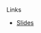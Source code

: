 Links

- [Slides](https://docs.google.com/presentation/d/1BruAWDEsnnLuyMg6ZG9qJwmarRFcmXrz/edit?usp=sharing&ouid=107213617450048080848&rtpof=true&sd=true)